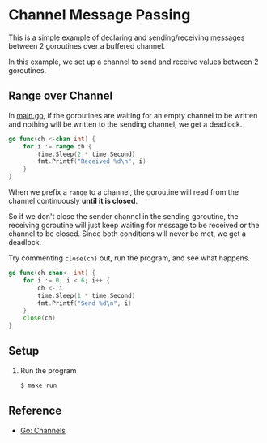 # Channel Message Passing

This is a simple example of declaring and sending/receiving messages between 2 goroutines over a buffered channel.

In this example, we set up a channel to send and receive values between 2 goroutines.

## Range over Channel

In [main.go](main.go), if the goroutines are waiting for an empty channel to be written and nothing will be written to the sending channel, we get a deadlock.

```go
go func(ch <-chan int) {
	for i := range ch {
		time.Sleep(2 * time.Second)
		fmt.Printf("Received %d\n", i)
	}
}
```

When we prefix a `range` to a channel, the goroutine will read from the channel continuously **until it is closed**.

So if we don't close the sender channel in the sending goroutine, the receiving goroutine will just keep waiting for message to be received or the channel to be closed. Since both conditions will never be met, we get a deadlock.

Try commenting `close(ch)` out, run the program, and see what happens.

```go
go func(ch chan<- int) {
	for i := 0; i < 6; i++ {
		ch <- i
		time.Sleep(1 * time.Second)
		fmt.Printf("Send %d\n", i)
	}
	close(ch)
}
```

## Setup

1. Run the program

   ```bash
   $ make run
   ```

## Reference

* [Go: Channels](https://golang.org/doc/effective_go.html#channels)
